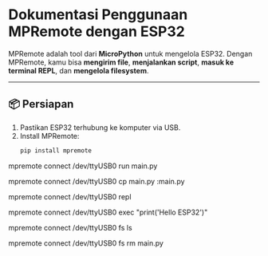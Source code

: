 # Dokumentasi Penggunaan MPRemote dengan ESP32

MPRemote adalah tool dari **MicroPython** untuk mengelola ESP32. Dengan MPRemote, kamu bisa **mengirim file**, **menjalankan script**, **masuk ke terminal REPL**, dan **mengelola filesystem**.

---

## 📦 Persiapan

1. Pastikan ESP32 terhubung ke komputer via USB.
2. Install MPRemote:
   ```bash
   pip install mpremote


mpremote connect /dev/ttyUSB0 run main.py


mpremote connect /dev/ttyUSB0 cp main.py :main.py


mpremote connect /dev/ttyUSB0 repl


mpremote connect /dev/ttyUSB0 exec "print('Hello ESP32')"


mpremote connect /dev/ttyUSB0 fs ls


mpremote connect /dev/ttyUSB0 fs rm main.py
